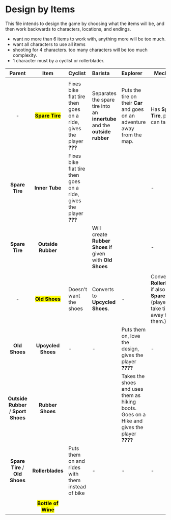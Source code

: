 # Design by Items

This file intends to design the game by choosing what the items will be, and then work backwards to characters, locations, and endings.

- want no more than 6 items to work with, anything more will be too much.
- want all characters to use all items
- shooting for 4 characters. too many characters will be too much complexity.
- 1 character must by a cyclist or rollerblader.

|                Parent                |              Item               | Cyclist                                                      | Barista                                                      | Explorer                                                     | Mechanic                                                     |
| :----------------------------------: | :-----------------------------: | :----------------------------------------------------------- | :----------------------------------------------------------- | :----------------------------------------------------------- | ------------------------------------------------------------ |
|                                      |                                 |                                                              |                                                              |                                                              |                                                              |
|                  -                   |   <mark>**Spare Tire**</mark>   | Fixes bike flat tire then goes on a ride, gives the player **???** | Separates the spare tire into an **innertube** and the **outside rubber** | Puts the tire on their **Car** and goes on an adventure away from the map. | Has **Spare Tire**, player can take it.                      |
|            **Spare Tire**            |         **Inner Tube**          | Fixes bike flat tire then goes on a ride, gives the player **???** |                                                              |                                                              | -                                                            |
|            **Spare Tire**            |       **Outside Rubber**        |                                                              | Will create **Rubber Shoes** if given with **Old Shoes**     |                                                              | -                                                            |
|                                      |                                 |                                                              |                                                              |                                                              |                                                              |
|                  -                   |   <mark>**Old Shoes**</mark>    | Doesn't want the shoes                                       | Converts to **Upcycled Shoes**.                              | -                                                            | Converts to **Rollerblades** if also has **Spare Tire** (player can't take tire away from them.) |
|            **Old Shoes**             |       **Upcycled Shoes**        | -                                                            | -                                                            | Puts them on, love the design, gives the player **????**     | -                                                            |
| **Outside Rubber** / **Sport Shoes** |        **Rubber Shoes**         |                                                              |                                                              | Takes the shoes and uses them as hiking boots. Goes on a Hike and gives the player **????** |                                                              |
|    **Spare Tire** / **Old Shoes**    |        **Rollerblades**         | Puts them on and rides with them instead of bike             | -                                                            | -                                                            | -                                                            |
|                                      |                                 |                                                              |                                                              |                                                              |                                                              |
|                                      | <mark>**Bottle of Wine**</mark> |                                                              |                                                              |                                                              |                                                              |

